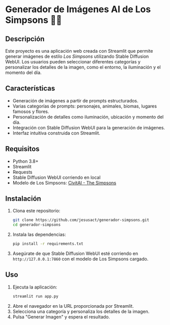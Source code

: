 # Generador de Imágenes AI de Los Simpsons 😶‍🌫️

## Descripción
Este proyecto es una aplicación web creada con Streamlit que permite generar imágenes de estilo *Los Simpsons* utilizando Stable Diffusion WebUI. Los usuarios pueden seleccionar diferentes categorías y personalizar los detalles de la imagen, como el entorno, la iluminación y el momento del día.

## Características
- Generación de imágenes a partir de prompts estructurados.
- Varias categorías de prompts: personajes, animales, biomas, lugares famosos y flores.
- Personalización de detalles como iluminación, ubicación y momento del día.
- Integración con Stable Diffusion WebUI para la generación de imágenes.
- Interfaz intuitiva construida con Streamlit.

## Requisitos
- Python 3.8+
- Streamlit
- Requests
- Stable Diffusion WebUI corriendo en local
- Modelo de Los Simpsons: [CivitAI - The Simpsons](https://civitai.com/models/1250/the-simpsons)

## Instalación
1. Clona este repositorio:
   ```bash
   git clone https://github.com/jesusact/generador-simpsons.git
   cd generador-simpsons
   ```
2. Instala las dependencias:
   ```bash
   pip install -r requirements.txt
   ```
3. Asegúrate de que Stable Diffusion WebUI esté corriendo en `http://127.0.0.1:7860` con el modelo de Los Simpsons cargado.

## Uso
1. Ejecuta la aplicación:
   ```bash
   streamlit run app.py
   ```
2. Abre el navegador en la URL proporcionada por Streamlit.
3. Selecciona una categoría y personaliza los detalles de la imagen.
4. Pulsa "Generar Imagen" y espera el resultado.


